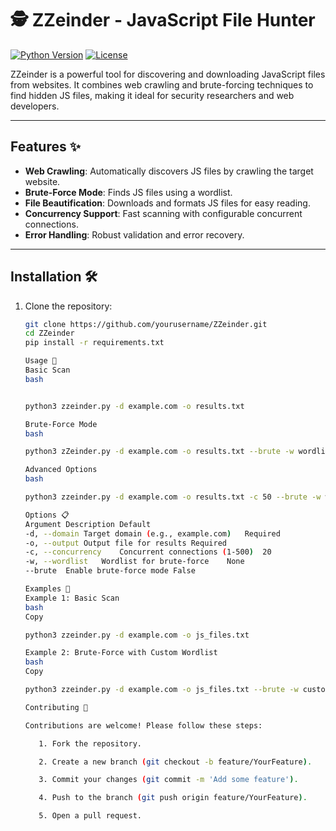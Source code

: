 # 🕵️ ZZeinder - JavaScript File Hunter

[![Python Version](https://img.shields.io/badge/python-3.11%2B-blue)](https://www.python.org/)
[![License](https://img.shields.io/badge/license-MIT-green)](LICENSE)

ZZeinder is a powerful tool for discovering and downloading JavaScript files from websites. It combines web crawling and brute-forcing techniques to find hidden JS files, making it ideal for security researchers and web developers.

---

## Features ✨
- **Web Crawling**: Automatically discovers JS files by crawling the target website.
- **Brute-Force Mode**: Finds JS files using a wordlist.
- **File Beautification**: Downloads and formats JS files for easy reading.
- **Concurrency Support**: Fast scanning with configurable concurrent connections.
- **Error Handling**: Robust validation and error recovery.

---

## Installation 🛠️

1. Clone the repository:
   ```bash
   git clone https://github.com/yourusername/ZZeinder.git
   cd ZZeinder  
   pip install -r requirements.txt

   Usage 🚀
   Basic Scan
   bash
   
   
   python3 zzeinder.py -d example.com -o results.txt
   
   Brute-Force Mode
   bash
   
   python3 zZeinder.py -d example.com -o results.txt --brute -w wordlist.txt
   
   Advanced Options
   bash
   
   python3 zzeinder.py -d example.com -o results.txt -c 50 --brute -w wordlist.txt

   Options 📋
   Argument	Description	Default
   -d, --domain	Target domain (e.g., example.com)	Required
   -o, --output	Output file for results	Required
   -c, --concurrency	Concurrent connections (1-500)	20
   -w, --wordlist	Wordlist for brute-force	None
   --brute	Enable brute-force mode	False

   Examples 🧪
   Example 1: Basic Scan
   bash
   Copy
   
   python3 zzeinder.py -d example.com -o js_files.txt
   
   Example 2: Brute-Force with Custom Wordlist
   bash
   Copy
   
   python3 zzeinder.py -d example.com -o js_files.txt --brute -w custom_wordlist.txt
   
   Contributing 🤝
   
   Contributions are welcome! Please follow these steps:
   
      1. Fork the repository.
   
      2. Create a new branch (git checkout -b feature/YourFeature).
   
      3. Commit your changes (git commit -m 'Add some feature').
   
      4. Push to the branch (git push origin feature/YourFeature).
   
      5. Open a pull request.
   ```
